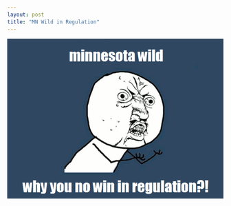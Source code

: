 ```yaml
---
layout: post
title: "MN Wild in Regulation"
---
```


<p><img src="/hodsmedia/mnwildyuno.png" alt="MN Wild"/></p>

